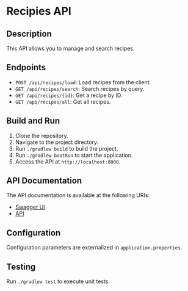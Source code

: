 # Recipies API

## Description
This API allows you to manage and search recipes.

## Endpoints
- `POST /api/recipes/load`: Load recipes from the client.
- `GET /api/recipes/search`: Search recipes by query.
- `GET /api/recipes/{id}`: Get a recipe by ID.
- `GET /api/recipes/all`: Get all recipes.

## Build and Run
1. Clone the repository.
2. Navigate to the project directory.
3. Run `./gradlew build` to build the project.
4. Run `./gradlew bootRun` to start the application.
5. Access the API at `http://localhost:8080`.

## API Documentation

The API documentation is available at the following URIs:
- [Swagger UI](http://localhost:8080/swagger-ui.html)
- [API](http://localhost:8080/v3/api-docs)

## Configuration
Configuration parameters are externalized in `application.properties`.

## Testing
Run `./gradlew test` to execute unit tests.